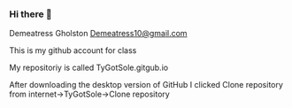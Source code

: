 ### Hi there 👋


Demeatress Gholston Demeatress10@gmail.com

This is my github account for class

My repositoriy is called TyGotSole.gitgub.io

After downloading the desktop version of GitHub I clicked Clone repository from internet->TyGotSole->Clone repository